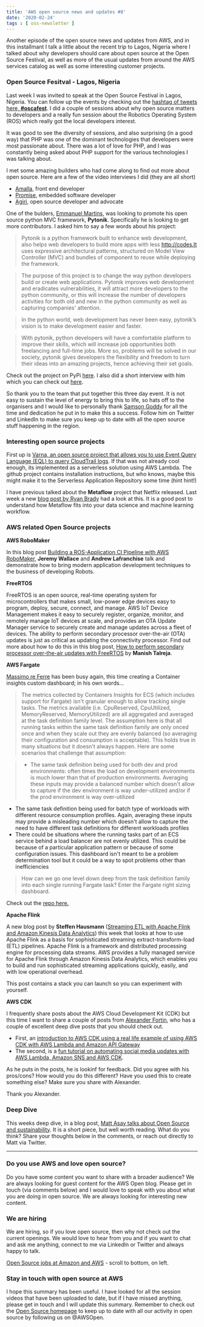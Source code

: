 ```yaml
---
title: 'AWS open source news and updates #8'
date: '2020-02-24'
tags : [ oss-newsletter ]
---
```

Another episode of the open source news and updates from AWS, and in this installmant I talk a little about the recent trip to Lagos, Nigeria where I talked about why developers should care about open source at the Open Source Festival, as well as more of the usual updates from around the AWS services catalog as well as some interesting customer projects.

### Open Source Fesitval - Lagos, Nigeria

Last week I was invited to speak at the Open Source Festival in Lagos, Nigeria. You can follow up the events by checking out the [hashtag of tweets here, **#oscafest**](https://twitter.com/hashtag/oscafest?src=hashtag_click&f=live). I did a couple of sessions about why open source matters to developers and a really fun session about the Robotics Operating System (ROS) which really got the local developers interest.

It was good to see the diversity of sessions, and also surprising (in a good way) that PHP was one of the dominant technologies that developers were most passionate about. There was a lot of love for PHP, and I was constantly being asked about PHP support for the various technologies I was talking about.

I met some amazing builders who had come along to find out more about open source. Here are a few of the video interviews I did (they are all short)

* [Amalla,](https://twitter.com/094459/status/1230497175001608193) front end developer
* [Promise](https://twitter.com/094459/status/1230500355710103557), embedded software developer
* [Agiri](https://twitter.com/094459/status/1230493558894997506), open source developer and advocate

One of the bulders, [Emmanuel Martins](https://twitter.com/emmamartinscode), was looking to promote his open source python MVC framework, **Pytonik**. Specifically he is looking to get more contributors. I asked him to say a few words about his project:
>Pytonik is a python framework built to enhance web development, also helps web developers to build more apps with less http://codes.It uses expressive architectural patterns, structured on Model View Controller (MVC) and bundles of component to reuse while deploying the framework.

>The purpose of this project is to change the way python developers build or create web applications. Pytonik improves web development and eradicates vulnerabilities, it will attract more developers to the python community, or this will increase the number of developers activities for both old and new in the python community as well as capturing companies' attention.

>In the python world, web development has never been easy, pytonik’s vision is to make development easier and faster. 

>With pytonik, python developers will have a comfortable platform to improve their skills, which will increase job opportunities both freelancing and full-time jobs.  More so, problems will be solved in our society, pytonik gives developers the flexibility and freedom to turn their ideas into an amazing projects, hence achieving their set goals.

Check out the project on PyPi [here](https://pypi.org/project/pytonik/). I also did a short interview with him which you can check out [here](https://twitter.com/094459/status/1230499571081543680).


So thank you to the team that put together this three day event. It is not easy to sustain the level of energy to bring this to life, so hats off to the organisers and I would like to personally thank [Samson Goddy](https://twitter.com/Samson_Goddy) for all the time and dedication he put in to make this a success. Follow him on Twitter and LinkedIn to make sure you keep up to date with all the open source stuff happening in the region.

### Interesting open source projects

First up is [Varna, an open source project that allows you to use Event Query Language (EQL) to query CloudTrail logs](https://github.com/endgameinc/varna). If that was not already cool enough, its implemented as a serverless solution using AWS Lambda. The github project contains installation instructions, but who knows, maybe this might make it to the Serverless Application Repository some time (hint hint!)

I have previous talked about the **Metaflow** project that Netflix released. Last week a new  [blog post by Ryan Brady](https://www.experoinc.com/post/metaflow-rapid-reaction) had a look at this. It is a good post to understand how Metaflow fits into your data science and machine learning workflow.

### AWS related Open Source projects

**AWS RoboMaker**

In this blog post [Building a ROS-Application CI Pipeline with AWS RoboMaker](https://aws.amazon.com/blogs/robotics/building-a-ros-application-ci-pipeline-with-aws-robomaker/), **Jeremy Wallace** and **Andrew Lafranchise** talk and demonstrate how to bring modern application development techniques to the business of developing Robots.

**FreeRTOS**

FreeRTOS is an open source, real-time operating system for microcontrollers that makes small, low-power edge devices easy to program, deploy, secure, connect, and manage. AWS IoT Device Management makes it easy to securely register, organize, monitor, and remotely manage IoT devices at scale, and provides an OTA Update Manager service to securely create and manage updates across a fleet of devices. The ability to perform secondary processor over-the-air (OTA) updates is just as critical as updating the connectivity processor. Find out more about how to do this in this blog post, [How to perform secondary processor over-the-air updates with FreeRTOS](https://aws.amazon.com/blogs/iot/how-to-perform-secondary-processor-over-the-air-updates-with-freertos/) by **Manish Talreja**.

**AWS Fargate**

[Massimo re Ferre](https://twitter.com/mreferre) has been busy again, this time creating a Container insights custom dashboard; in his own words...
>The metrics collected by Containers Insights for ECS (which includes support for Fargate) isn't granular enough to allow tracking single tasks. The metrics available (i.e. CpuReserved, CpuUtilized, MemoryReserved, MemoryUtilized) are all aggregated and averaged at the task definition family level. The assumption here is that all running tasks within the same task definition family are only onced once and when they scale out they are evenly balanced (so averaging their configuration and consumption is acceptable). This holds true in many situations but it doesn't always happen. Here are some scenarios that challenge that assumption:

>* The same task definition being used for both dev and prod environments: often times the load on development environments is much lower than that of production environments. Averaging these inputs may provide a balanced number which doesn't allow to capture if the dev environment is way under-utilized and/or if the prod environment is way over-utilized
* The same task definition being used for batch type of workloads with different resource consumption profiles. Again, averaging these inputs may provide a misleading number which doesn't allow to capture the need to have different task definitions for different workloads profiles
* There could be situations where the running tasks part of an ECS service behind a load balancer are not evenly utilized. This could be because of a particular application pattern or because of some configuration issues. This dashboard isn't meant to be a problem determination tool but it could be a way to spot problems other than inefficiencies

>How can we go one level down deep from the task definition family into each single running Fargate task? Enter the Fargate right sizing dashboard.

Check out the [repo here.](https://github.com/mreferre/container-insights-custom-dashboards/tree/master/fargate-right-sizing)


**Apache Flink**

A new blog post by **Steffen Hausmann** ([Streaming ETL with Apache Flink and Amazon Kinesis Data Analytics](https://aws.amazon.com/blogs/big-data/streaming-etl-with-apache-flink-and-amazon-kinesis-data-analytics/)) this week that looks at how to use Apache Flink as a basis for sophisticated streaming extract-transform-load (ETL) pipelines. Apache Flink is a framework and distributed processing engine for processing data streams. AWS provides a fully managed service for Apache Flink through Amazon Kinesis Data Analytics, which enables you to build and run sophisticated streaming applications quickly, easily, and with low operational overhead.

This post contains a stack you can launch so you can experiment with yourself.

**AWS CDK**

I frequently share posts about the AWS Cloud Development Kit (CDK) but this time I want to share a couple of posts from [Alexander Fortin](https://cv.l3x.in/), who has a couple of excellent deep dive posts that you should check out.

* First, an [introduction to AWS CDK using a real life example of using AWS CDK with AWS Lambda and Amazon API Gateway](https://a.l3x.in/2020/02/04/migrating-from-terraform-to-cdk.html)
* The second, is a [fun tutorial on automating social media updates with AWS Lambda, Amazon SNS and AWS CDK](https://a.l3x.in/2020/02/17/serverless-publish-to-multiple-social-media.html).

As he puts in the posts, he is lookinf for feedback. Did you agree with his pros/cons? How would you do this different? Have you used this to create something else? Make sure you share with Alexander.

Thank you Alexander.

### Deep Dive

This weeks deep dive, in a blog post, [Matt Asay talks about Open Source and sustainability](https://www.techrepublic.com/article/new-study-throws-the-open-source-sustainability-debate-into-question/). It is a short piece, but well worth reading. What do you think? Share your thoughts below in the comments, or reach out directly to Matt via Twitter.


---
### Do you use AWS and love open source? 

Do you have some content you want to share with a broader audience? We are always looking for guest content for the AWS Open blog. Please get in touch (via comments below) and I would love to speak with you about what you are doing in open source. We are always looking for interesting new content.

### We are hiring

We are hiring, so if you love open source, then why not check out the current openings. We would love to hear from you and if you want to chat and ask me anything, connect to me via LinkedIn or Twitter and always happy to talk.

[Open Source jobs at Amazon and AWS](https://aws.amazon.com/opensource/?opensource-all.sort-by=item.additionalFields.startDate&opensource-all.sort-order=asc) - scroll to bottom, on left.

### Stay in touch with open source at AWS

I hope this summary has been useful. I have looked for all the session videos that have been uploaded to date, but if I have missed anything, please get in touch and I will update this summary. Remember to check out the [Open Source homepage](https://aws.amazon.com/opensource/?opensource-all.sort-by=item.additionalFields.startDate&opensource-all.sort-order=asc) to keep up to date with all our activity in open source by following us on @AWSOpen.